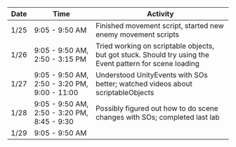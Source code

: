 Date|Time|Activity
----|----|--------
1/25|9:05 - 9:50 AM|Finished movement script, started new enemy movement scripts
1/26|9:05 - 9:50 AM, 2:50 - 3:15 PM|Tried working on scriptable objects, but got stuck. Should try using the Event pattern for scene loading
1/27|9:05 - 9:50 AM, 2:50 - 3:20 PM, 9:00 - 11:00|Understood UnityEvents with SOs better; watched videos about scriptableObjects
1/28|9:05 - 9:50 AM, 2:50 - 3:20 PM, 8:45 - 9:30|Possibly figured out how to do scene changes with SOs; completed last lab
1/29|9:05 - 9:50 AM|
